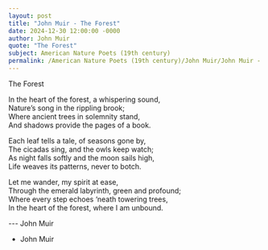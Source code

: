 ```yaml
---
layout: post
title: "John Muir - The Forest"
date: 2024-12-30 12:00:00 -0000
author: John Muir
quote: "The Forest"
subject: American Nature Poets (19th century)
permalink: /American Nature Poets (19th century)/John Muir/John Muir - The Forest
---
```


The Forest

In the heart of the forest, a whispering sound,  
Nature’s song in the rippling brook;  
Where ancient trees in solemnity stand,  
And shadows provide the pages of a book.

Each leaf tells a tale, of seasons gone by,  
The cicadas sing, and the owls keep watch;  
As night falls softly and the moon sails high,  
Life weaves its patterns, never to botch.

Let me wander, my spirit at ease,  
Through the emerald labyrinth, green and profound;  
Where every step echoes ‘neath towering trees,  
In the heart of the forest, where I am unbound.

--- John Muir

- John Muir

